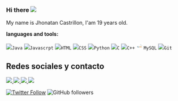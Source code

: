 ### Hi there <a href="https://www.gautamkrishnar.com/"><img src="https://media.giphy.com/media/hvRJCLFzcasrR4ia7z/giphy.gif" width="25px"></a>

My name is Jhonatan Castrillon, I'am 19 years old.

**languages and tools:**  

<code><img height="20" src="https://cdn-icons-png.flaticon.com/512/226/226777.png">Java</code>
<code><img height="20" src="https://cdn-icons-png.flaticon.com/512/5968/5968292.png">Javascrpt</code>
<code><img height="20" src="https://cdn-icons-png.flaticon.com/512/5968/5968267.png">HTML</code>
<code><img height="20" src="https://cdn-icons-png.flaticon.com/512/5968/5968242.png">CSS</code>
<code><img height="20" src="https://upload.wikimedia.org/wikipedia/commons/c/c3/Python-logo-notext.svg">Python</code>
<code><img height="20" src="https://cdn-icons.flaticon.com/png/512/3665/premium/3665923.png?token=exp=1640754754~hmac=34ea37cc00a29f691acac03544b1cae0">C</code>
<code><img height="20" src="https://cdn-icons-png.flaticon.com/512/6132/6132222.png">C++</code>
<code><img height="20" src="https://raw.githubusercontent.com/github/explore/80688e429a7d4ef2fca1e82350fe8e3517d3494d/topics/mysql/mysql.png">MySQL</code>
<code><img height="20" src="https://e7.pngegg.com/pngimages/191/974/png-clipart-github-repository-git-project-commit-github-angle-logo.png">Git</code>

## Redes sociales y contacto
<p>
  <a href= "https://www.linkedin.com/in/jcastrillong/">
    <img src="https://cdn-icons-png.flaticon.com/512/1384/1384088.png" width="50px"/>
  </a>
  <a href= "https://twitter.com/jcastrillong_">
    <img src="https://cdn-icons-png.flaticon.com/512/733/733635.png" width="50px"/>
  </a>
  <a href="https://www.instagram.com/jcastrillong/">
    <img src="https://cdn-icons-png.flaticon.com/512/1384/1384031.png" width="50px"/>
  </a>
  <a href="mailto:jhonatancastrillon34@gmail.com">
    <img src="https://cdn-icons-png.flaticon.com/512/2258/2258570.png" width="50px"/>
  </a>
</p>

[![Twitter Follow](https://img.shields.io/twitter/follow/jcastrillong_?label=Follow)](https://twitter.com/intent/follow?screen_name=jcastrillong_)
![GitHub followers](https://img.shields.io/github/followers/jcastrillong?label=Follow&style=social)

<!---
JhonatanCastrillon/JhonatanCastrillon is a ✨ special ✨ repository because its `README.md` (this file) appears on your GitHub profile.
You can click the Preview link to take a look at your changes.
--->
